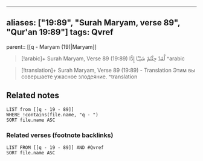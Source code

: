 
---
aliases: ["19:89", "Surah Maryam, verse 89", "Qur'an 19:89"]
tags: Qvref
---

parent:: [[q - Maryam (19)|Maryam]]

> [!arabic]+ Surah Maryam, Verse 89 (19:89)
> <span class="quran-arabic">لَّقَدْ جِئْتُمْ شَيْـًٔا إِدًّا</span>
^arabic

> [!translation]+ Surah Maryam, Verse 89 (19:89) - Translation
> Этим вы совершаете ужасное злодеяние.
^translation



## Related notes
```dataview
LIST from [[q - 19 - 89]]
WHERE !contains(file.name, "q - ")
SORT file.name ASC
```

### Related verses (footnote backlinks)
```dataview
LIST FROM [[q - 19 - 89]] AND #Qvref
SORT file.name ASC
```

